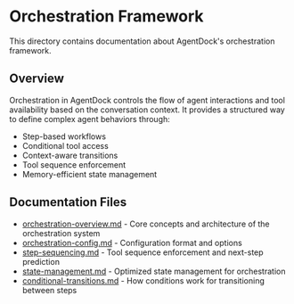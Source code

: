 # Orchestration Framework

This directory contains documentation about AgentDock's orchestration framework.

## Overview

Orchestration in AgentDock controls the flow of agent interactions and tool availability based on the conversation context. It provides a structured way to define complex agent behaviors through:

- Step-based workflows
- Conditional tool access
- Context-aware transitions
- Tool sequence enforcement
- Memory-efficient state management

## Documentation Files

- [orchestration-overview.md](./orchestration-overview.md) - Core concepts and architecture of the orchestration system
- [orchestration-config.md](./orchestration-config.md) - Configuration format and options
- [step-sequencing.md](./step-sequencing.md) - Tool sequence enforcement and next-step prediction
- [state-management.md](./state-management.md) - Optimized state management for orchestration
- [conditional-transitions.md](./conditional-transitions.md) - How conditions work for transitioning between steps 
